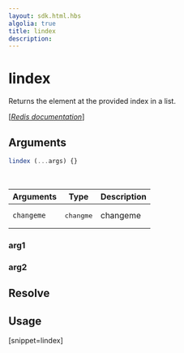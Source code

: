 ```yaml
---
layout: sdk.html.hbs
algolia: true
title: lindex
description:
---
```


# lindex


Returns the element at the provided index in a list.

[[_Redis documentation_]](https://redis.io/commands/lindex)

## Arguments

```js
lindex (...args) {}

```

<br/>

| Arguments    | Type    | Description |
|--------------|---------|-------------|
| ``changeme`` | <pre>changme</pre> | changeme    |

### arg1

### arg2

## Resolve

## Usage

[snippet=lindex]
